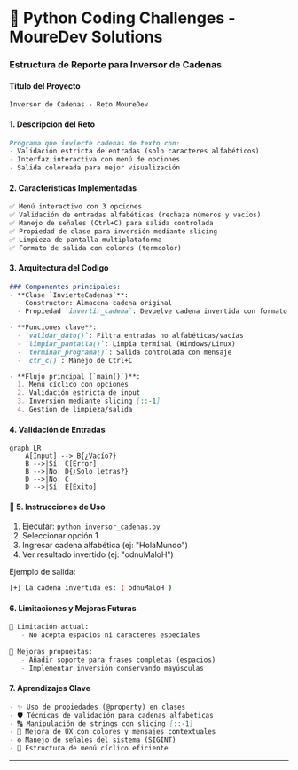 
# 🐍 Python Coding Challenges - MoureDev Solutions
### Estructura de Reporte para Inversor de Cadenas

#### **Titulo del Proyecto**  
`Inversor de Cadenas - Reto MoureDev`

#### **1. Descripcion del Reto**
```markdown
Programa que invierte cadenas de texto con:
- Validación estricta de entradas (solo caracteres alfabéticos)
- Interfaz interactiva con menú de opciones
- Salida coloreada para mejor visualización
```

#### **2. Caracteristicas Implementadas**
```markdown
✅ Menú interactivo con 3 opciones  
✅ Validación de entradas alfabéticas (rechaza números y vacíos)  
✅ Manejo de señales (Ctrl+C) para salida controlada  
✅ Propiedad de clase para inversión mediante slicing  
✅ Limpieza de pantalla multiplataforma  
✅ Formato de salida con colores (termcolor)  
```

#### **3. Arquitectura del Codigo**
```markdown
### Componentes principales:
- **Clase `InvierteCadenas`**:
  - Constructor: Almacena cadena original
  - Propiedad `invertir_cadena`: Devuelve cadena invertida con formato

- **Funciones clave**:
  - `validar_dato()`: Filtra entradas no alfabéticas/vacías
  - `limpiar_pantalla()`: Limpia terminal (Windows/Linux)
  - `terminar_programa()`: Salida controlada con mensaje
  - `ctr_c()`: Manejo de Ctrl+C

- **Flujo principal (`main()`)**:
  1. Menú cíclico con opciones
  2. Validación estricta de input
  3. Inversión mediante slicing [::-1]
  4. Gestión de limpieza/salida
```

#### **4. Validación de Entradas**
```mermaid
graph LR
    A[Input] --> B{¿Vacío?}
    B -->|Sí| C[Error]
    B -->|No| D{¿Solo letras?}
    D -->|No| C
    D -->|Sí| E[Éxito]
```

#### 🚀 **5. Instrucciones de Uso**
1. Ejecutar: `python inversor_cadenas.py`
2. Seleccionar opción 1
3. Ingresar cadena alfabética (ej: "HolaMundo")
4. Ver resultado invertido (ej: "odnuMaloH")

Ejemplo de salida:
```bash
[+] La cadena invertida es: ( odnuMaloH )
```


#### **6. Limitaciones y Mejoras Futuras**
```markdown
🔸 Limitación actual:  
   - No acepta espacios ni caracteres especiales
   
🔹 Mejoras propuestas:  
   - Añadir soporte para frases completas (espacios)
   - Implementar inversión conservando mayúsculas
```

#### **7. Aprendizajes Clave**
```markdown
- ✨ Uso de propiedades (@property) en clases
- 🛡️ Técnicas de validación para cadenas alfabéticas
- 🔠 Manipulación de strings con slicing [::-1]
- 🎨 Mejora de UX con colores y mensajes contextuales
- ⚙️ Manejo de señales del sistema (SIGINT)
- 🔄 Estructura de menú cíclico eficiente
```

---